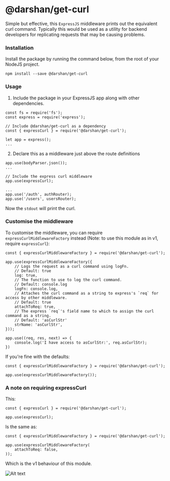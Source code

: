 # @darshan/get-curl

Simple but effective, this `ExpressJS` middleware prints out the equivalent curl command. Typically this would be used as a utility for backend developers for replicating requests that may be causing problems.

### Installation

Install the package by running the command below, from the root of your NodeJS project.

`npm install --save @darshan/get-curl`

### Usage

1. Include the package in your ExpressJS app along with other dependencies.

```
const fs = require('fs');
const express = require('express');

// Include @darshan/get-curl as a dependency
const { expressCurl } = require('@darshan/get-curl');

let app = express();
...
```

2. Declare this as a middleware just above the route definitions

```
app.use(bodyParser.json());
...

// Include the express curl middleware
app.use(expressCurl);

...
app.use('/auth', authRouter);
app.use('/users', usersRouter);
```

Now the `stdout` will print the curl.

### Customise the middleware

To customise the middleware, you can require `expressCurlMiddlewareFactory` instead (Note: to use this module as in v1, require `expressCurl`):

```
const { expressCurlMiddlewareFactory } = require('@darshan/get-curl');

app.use(expressCurlMiddlewareFactory({
    // Logs the request as a curl command using logFn.
    // Default: true
    log: true,
    // The function to use to log the curl command.
    // Default: console.log
    logFn: console.log,
    // Attaches the curl command as a string to express's `req` for access by other middleware.
    // Default: true
    attachToReq: true,
    // The express `req`'s field name to which to assign the curl command as a string.
    // Default: 'asCurlStr'
    strName: 'asCurlStr',
}));

app.use((req, res, next) => {
    console.log('I have access to asCurlStr:', req.asCurlStr);
})
```

If you're fine with the defaults:

```
const { expressCurlMiddlewareFactory } = require('@darshan/get-curl');

app.use(expressCurlMiddlewareFactory());
```

### A note on requiring expressCurl

This:

```
const { expressCurl } = require('@darshan/get-curl');

app.use(expressCurl);
```

Is the same as:

```
const { expressCurlMiddlewareFactory } = require('@darshan/get-curl');

app.use(expressCurlMiddlewareFactory(
    attachToReq: false,
));
```

Which is the v1 behaviour of this module.

![Alt text](https://i.imgur.com/DHTTrj9.png 'curl')

